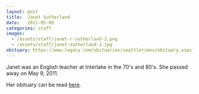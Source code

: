 ```yaml
---
layout: post
title:  Janet Sutherland
date:   2011-05-09
categories: staff
images: 
  - /assets/staff/janet-r-sutherland-2.png
  - /assets/staff/janet-sutherland-1.jpg
obituary: https://www.legacy.com/obituaries/seattletimes/obituary.aspx?pid=151504027
---
```

Janet was an English teacher at Interlake in the 70's and 80's. She passed away on May 9, 2011.

Her obituary can be read [here](https://www.legacy.com/obituaries/seattletimes/obituary.aspx?pid=151504027).
